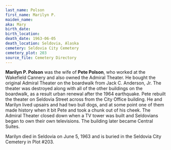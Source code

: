 ```yaml
---
last_name: Polson
first_name: Marilyn P.
maiden_name:
aka: Mary
birth_date:
birth_location:
death_date: 1963-06-05
death_location: Seldovia, Alaska
cemetery: Seldovia City Cemetery
cemetery_plot: 203
source_file: Cemetery Directory
---
```

**Marilyn P. Polson** was the wife of **Pete Polson**, who worked at the Wakefield Cannery and also owned the Admiral Theater. He bought the original Admiral Theater on the boardwalk from Jack C. Anderson, Jr.  The theater was destroyed along with all of the other buildings on the boardwalk, as a result urban renewal after the 1964 earthquake.  Pete rebuilt the theater on Seldovia Street across from the City Office building. He and Marilyn lived upsairs and had two bull dogs, and at some point one of them made history when it bit Pete and took a chunk out of his cheek.   The Admiral Theater closed down when a TV tower was built and Seldovians began to own their own televisions. The building later became Central Suites.

Marilyn died in Seldovia on June 5, 1963 and is buried in the Seldovia City Cemetery in Plot #203. 
